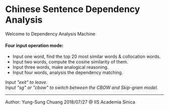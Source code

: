 Chinese Sentence Dependency Analysis
===
Welcome to Dependency Analysis Machine
#### Four input operation mode:
* Input one word, find the top 20 most similar words & collocation words.
* Input two words, compute the cosine similarity of them.
* Input three words, make analogical reasoning.
* Input four words, analysis the dependency matching.

_Input "exit" to leave._                                                
_Input "sg" or "cbow" to switch between the CBOW and Skip-gram model._  

*************************************************************************
Author: Yung-Sung Chuang 2018/07/27 @ IIS  Academia Sinica           